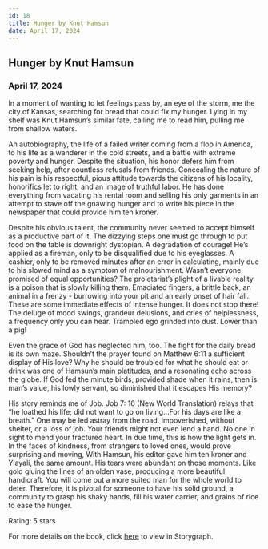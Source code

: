```yaml
---
id: 18
title: Hunger by Knut Hamsun
date: April 17, 2024
---
```


## Hunger by Knut Hamsun

### April 17, 2024

In a moment of wanting to let feelings pass by, an eye of the storm, me the city of Kansas, searching for bread that could fix my hunger. Lying in my shelf was Knut Hamsun’s similar fate, calling me to read him, pulling me from shallow waters.

An autobiography, the life of a failed writer coming from a flop in America, to his life as a wanderer in the cold streets, and a battle with extreme poverty and hunger. Despite the situation, his honor defers him from seeking help, after countless refusals from friends. Concealing the nature of his pain is his respectful, pious attitude towards the citizens of his locality, honorifics let to right, and an image of truthful labor. He has done everything from vacating his rental room and selling his only garments in an attempt to stave off the gnawing hunger and to write his piece in the newspaper that could provide him ten kroner. 

Despite his obvious talent, the community never seemed to accept himself as a productive part of it. The dizzying steps one must go through to put food on the table is downright dystopian. A degradation of courage! He’s applied as a fireman, only to be disqualified due to his eyeglasses. A cashier, only to be removed minutes after an error in calculating, mainly due to his slowed mind as a symptom of malnourishment. Wasn’t everyone promised of equal opportunities? The proletariat’s plight of a livable reality is a poison that is slowly killing them. Emaciated fingers, a brittle back, an animal in a frenzy - burrowing into your pit and an early onset of hair fall. These are some immediate effects of intense hunger. It does not stop there! The deluge of mood swings, grandeur delusions, and cries of helplessness, a frequency only you can hear. Trampled ego grinded into dust. Lower than a pig! 

Even the grace of God has neglected him, too. The fight for the daily bread is its own maze. Shouldn’t the prayer found on Matthew 6:11 a sufficient display of His love? Why he should be troubled for what he should eat or drink was one of Hamsun’s main platitudes, and a resonating echo across the globe. If God fed the minute birds, provided shade when it rains, then is man’s value, his lowly servant, so diminished that it escapes His memory?

His story reminds me of Job. Job 7: 16 (New World Translation) relays that “he loathed his life; did not want to go on living…For his days are like a breath.” One may be led astray from the road. Impoverished, without shelter, or a loss of job. Your friends might not even lend a hand. No one in sight to mend your fractured heart. In due time, this is how the light gets in. In the faces of kindness, from strangers to loved ones, would prove surprising and moving, With Hamsun, his editor gave him ten kroner and Ylayali, the same amount. His tears were abundant on those moments. Like gold gluing the lines of an olden vase, producing a more beautiful handicraft. You will come out a more suited man for the whole world to deter. Therefore, it is pivotal for someone to have his solid ground, a community to grasp his shaky hands, fill his water carrier, and grains of rice to ease the hunger.

Rating: 5 stars

For more details on the book, click 
<a href="https://app.thestorygraph.com/books/6103c2f7-b75f-47b4-9b92-05811d586656" target="_blank" rel="noopener noreferrer">here</a> to view in Storygraph.